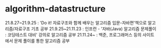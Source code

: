 # algorithm-datastructure

21.8.27\~21.9.25 : 'Do it! 자료구조와 함께 배우는 알고리즘 입문-자바편'책으로 알고리즘/자료구조 기초 공부
21.9.25\~21.11.23 : 인프런 - '자바(Java) 알고리즘 문제풀이 : 코딩테스트 대비' 강의로 알고리즘 공부
21.11.24\~ : 백준, 프로그래머스 등의 사이트에서 문제 풀이를 통한 알고리즘 공부
